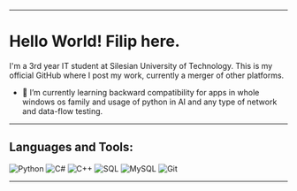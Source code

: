 

---

# Hello World!  Filip here.

I'm a 3rd year IT student at Silesian University of Technology. This is my official GitHub where I post my work, currently a merger of other platforms.

- 🧠 I’m currently learning backward compatibility for apps in whole windows os family and usage of python in AI and any type of network and data-flow testing.

---

## Languages and Tools:

![Python](https://img.shields.io/badge/-Python-3776AB?logo=Python&logoColor=white&style=for-the-badge)
![C#](https://img.shields.io/badge/-C%23-239120?logo=C-Sharp&logoColor=white&style=for-the-badge)
![C++](https://img.shields.io/badge/-C++-00599C?logo=C%2B%2B&logoColor=white&style=for-the-badge)
![SQL](https://img.shields.io/badge/-SQL-003B57?logo=SQLite&logoColor=white&style=for-the-badge)
![MySQL](https://img.shields.io/badge/-MySQL-4479A1?logo=MySQL&logoColor=white&style=for-the-badge)
![Git](https://img.shields.io/badge/-Git-F05032?logo=Git&logoColor=white&style=for-the-badge)

---

